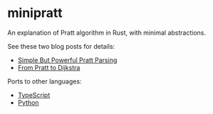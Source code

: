 # minipratt

An explanation of Pratt algorithm in Rust, with minimal abstractions.

See these two blog posts for details:

* [Simple But Powerful Pratt Parsing](https://matklad.github.io/2020/04/13/simple-but-powerful-pratt-parsing.html)
* [From Pratt to Dijkstra](https://matklad.github.io/2020/04/15/from-pratt-to-dijkstra.html)

Ports to other languages:

* [TypeScript](https://github.com/stagas/minipratt-js)
* [Python](https://github.com/kubao/minipratt-py)
